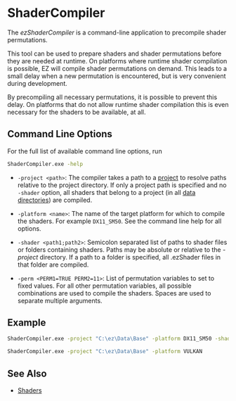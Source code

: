 # ShaderCompiler

The *ezShaderCompiler* is a command-line application to precompile shader permutations.

This tool can be used to prepare shaders and shader permutations before they are needed at runtime. On platforms where runtime shader compilation is possible, EZ will compile shader permutations on demand. This leads to a small delay when a new permutation is encountered, but is very convenient during development.

By precompiling all necessary permutations, it is possible to prevent this delay. On platforms that do not allow runtime shader compilation this is even necessary for the shaders to be available, at all.

## Command Line Options

For the full list of available command line options, run

```cmd
ShaderCompiler.exe -help
```

* `-project <path>`: The compiler takes a path to a [project](../projects/projects-overview.md) to resolve paths relative to the project directory. If only a project path is specified and no `-shader` option, all shaders that belong to a project (in all [data directories](../projects/data-directories.md)) are compiled.

* `-platform <name>`: The name of the target platform for which to compile the shaders. For example `DX11_SM50`. See the command line help for all options.

* `-shader <path1;path2>`: Semicolon separated list of paths to shader files or folders containing shaders. Paths may be absolute or relative to the *-project* directory. If a path to a folder is specified, all .ezShader files in that folder are compiled.

* `-perm <PERM1=TRUE PERM2=11>`: List of permutation variables to set to fixed values. For all other permutation variables, all possible combinations are used to compile the shaders. Spaces are used to separate multiple arguments.

## Example

```cmd
ShaderCompiler.exe -project "C:\ez\Data\Base" -platform DX11_SM50 -shader "Shaders\Debug" -perm TOPOLOGY=TOPOLOGY_LINES CAMERA_MODE=CAMERA_MODE_PERSPECTIVE
```

```cmd
ShaderCompiler.exe -project "C:\ez\Data\Base" -platform VULKAN
```

## See Also

* [Shaders](../graphics/shaders/shaders-overview.md)